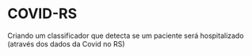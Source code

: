 # COVID-RS
Criando um classificador que detecta se um paciente será hospitalizado (através dos dados da Covid no RS)
